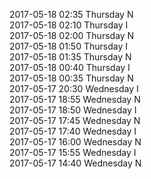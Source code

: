 2017-05-18 02:35 Thursday  N  
2017-05-18 02:10 Thursday  I  
2017-05-18 02:00 Thursday  N  
2017-05-18 01:50 Thursday  I  
2017-05-18 01:35 Thursday  N  
2017-05-18 00:40 Thursday  I  
2017-05-18 00:35 Thursday  N  
2017-05-17 20:30 Wednesday  I  
2017-05-17 18:55 Wednesday  N  
2017-05-17 18:50 Wednesday  I  
2017-05-17 17:45 Wednesday  N  
2017-05-17 17:40 Wednesday  I  
2017-05-17 16:00 Wednesday  N  
2017-05-17 15:55 Wednesday  I  
2017-05-17 14:40 Wednesday  N  
